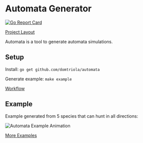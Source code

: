 # Automata Generator

[![Go Report Card](https://goreportcard.com/badge/github.com/domtriola/automata)](https://goreportcard.com/report/github.com/domtriola/automata)

[Project Layout](https://github.com/golang-standards/project-layout)

Automata is a tool to generate automata simulations.

## Setup

Install: `go get github.com/domtriola/automata`

Generate example: `make example`

[Workflow](docs/workflow.md)

## Example

Example generated from 5 species that can hunt in all directions:

![Automata Example Animation](assets/examples/5s3tnw-n-ne-e-se-s-sw-w.gif)

[More Examples](assets/examples)
